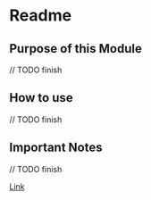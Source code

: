 # Readme

## Purpose of this Module

// TODO finish

## How to use

// TODO finish

## Important Notes

// TODO finish

[Link](readme.asc)
